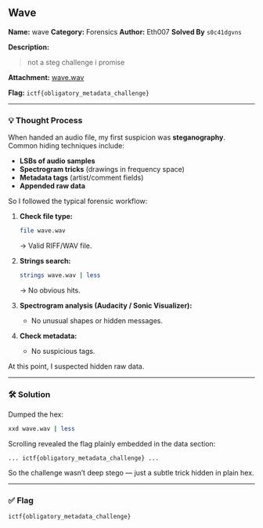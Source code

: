 ## Wave

**Name:** wave
**Category:** Forensics
**Author:** Eth007
**Solved By** `s0c41dgvns`


**Description:**

> not a steg challenge i promise
> 

**Attachment:** [wave.wav](https://github.com/ImaginaryCTF/ImaginaryCTF-2025-Challenges/blob/main/Forensics/wave/dist/wave.wav)

**Flag:** `ictf{obligatory_metadata_challenge}`

---

### 💡 Thought Process

When handed an audio file, my first suspicion was **steganography**. Common hiding techniques include:

- **LSBs of audio samples**
- **Spectrogram tricks** (drawings in frequency space)
- **Metadata tags** (artist/comment fields)
- **Appended raw data**

So I followed the typical forensic workflow:

1. **Check file type:**
    
    ```bash
    file wave.wav
    
    ```
    
    → Valid RIFF/WAV file.
    
2. **Strings search:**
    
    ```bash
    strings wave.wav | less
    
    ```
    
    → No obvious hits.
    
3. **Spectrogram analysis (Audacity / Sonic Visualizer):**
    - No unusual shapes or hidden messages.
4. **Check metadata:**
    - No suspicious tags.

At this point, I suspected hidden raw data.

---

### 🛠️ Solution

Dumped the hex:

```bash
xxd wave.wav | less

```

Scrolling revealed the flag plainly embedded in the data section:

```
... ictf{obligatory_metadata_challenge} ...

```

So the challenge wasn’t deep stego — just a subtle trick hidden in plain hex.

---

### ✅ Flag

```
ictf{obligatory_metadata_challenge}

```
